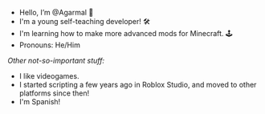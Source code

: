- Hello, I’m @Agarmal 👋
- I'm a young self-teaching developer! 🛠️
- I'm learning how to make more advanced mods for Minecraft. 🕹️
- Pronouns: He/Him

*Other not-so-important stuff:*
- I like videogames.
- I started scripting a few years ago in Roblox Studio, and moved to other platforms since then!
- I'm Spanish!

<!---
Agarmal/Agarmal is a ✨ special ✨ repository because its `README.md` (this file) appears on your GitHub profile.
You can click the Preview link to take a look at your changes.
--->
